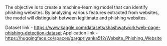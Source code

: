The objective is to create a
machine-learning model that can identify phishing websites. By analyzing various
features extracted from websites, the model will distinguish between legitimate and
phishing websites.

Dataset link - https://www.kaggle.com/datasets/shashwatwork/web-page-phishing-detection-dataset
Application link - https://huggingface.co/spaces/gargpriyanka512/Website_Phishing_Website
